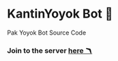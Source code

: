 # KantinYoyok Bot 🦊
Pak Yoyok Bot Source Code

### Join to the server [here 🪃](https://discord.gg/JDTSBrmWY9)